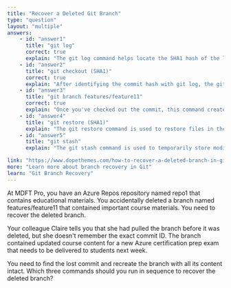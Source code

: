 ```yaml
---
title: "Recover a Deleted Git Branch"
type: "question"
layout: "multiple"
answers:
    - id: "answer1"
      title: "git log"
      correct: true
      explain: "The git log command helps locate the SHA1 hash of the last commit on the deleted branch. It displays the commit history and allows you to identify the specific commit where the branch was before deletion."
    - id: "answer2"
      title: "git checkout (SHA1)"
      correct: true
      explain: "After identifying the commit hash with git log, the git checkout command with the SHA1 parameter moves your repository to the state of that specific commit, positioning you at the point where the branch existed. Note that there is also a shorthand command 'git checkout -b <branch> <hash>' that combines the checkout and the subsequent branch operation."
    - id: "answer3"
      title: "git branch features/feature11"
      correct: true
      explain: "Once you've checked out the commit, this command creates a new branch with the same name as the deleted branch at the current commit position, effectively recovering the deleted branch with all its content."
    - id: "answer4"
      title: "git restore (SHA1)"
      explain: "The git restore command is used to restore files in the working tree from the index or another commit, not for recovering deleted branches. This command doesn't help establish a branch at a previous commit point."
    - id: "answer5"
      title: "git stash"
      explain: "The git stash command is used to temporarily store modified tracked files to save changes without committing. It doesn't help in recovering deleted branches as it doesn't interact with the branch structure of the repository."

link: "https://www.dopethemes.com/how-to-recover-a-deleted-branch-in-git-a-step-by-step-guide-for-developers/"
more: "Learn more about branch recovery in Git"
learn: "Git Branch Recovery"
---
```


At MDFT Pro, you have an Azure Repos repository named repo1 that contains educational materials. You accidentally deleted a branch named features/feature11 that contained important course materials. You need to recover the deleted branch.

Your colleague Claire tells you that she had pulled the branch before it was deleted, but she doesn't remember the exact commit ID. The branch contained updated course content for a new Azure certification prep exam that needs to be delivered to students next week.

You need to find the lost commit and recreate the branch with all its content intact. Which three commands should you run in sequence to recover the deleted branch?